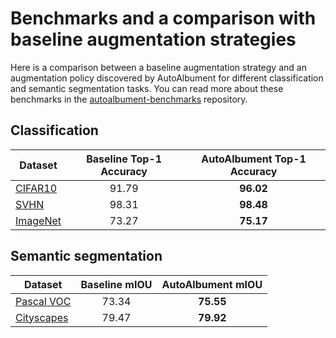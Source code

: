 # Benchmarks and a comparison with baseline augmentation strategies

Here is a comparison between a baseline augmentation strategy and an augmentation policy discovered by AutoAlbument
for different classification and semantic segmentation tasks. You can read more about these benchmarks in the [autoalbument-benchmarks](https://github.com/albumentations-team/autoalbument-benchmarks) repository.

## Classification

| Dataset  | Baseline Top-1 Accuracy | AutoAlbument Top-1 Accuracy  |
|----------|:-----------------------:|:----------------------------:|
| [CIFAR10](https://github.com/albumentations-team/autoalbument-benchmarks#cifar-10-classification)  |          91.79          |           **96.02**          |
| [SVHN](https://github.com/albumentations-team/autoalbument-benchmarks#svhn-classification)     |          98.31          |           **98.48**          |
| [ImageNet](https://github.com/albumentations-team/autoalbument-benchmarks#imagenet-classification) |          73.27          |           **75.17**          |


## Semantic segmentation

| Dataset    | Baseline mIOU | AutoAlbument mIOU |
|------------|:-------------:|:-----------------:|
| [Pascal VOC](https://github.com/albumentations-team/autoalbument-benchmarks#pascal-voc-semantic-segmentation) |     73.34     |     **75.55**     |
| [Cityscapes](https://github.com/albumentations-team/autoalbument-benchmarks#cityscapes) |     79.47     |     **79.92**     |
